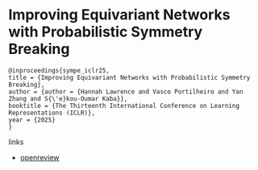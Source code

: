 # Improving Equivariant Networks with Probabilistic Symmetry Breaking

```
@inproceedings{sympe_iclr25,
title = {Improving Equivariant Networks with Probabilistic Symmetry Breaking},
author = {author = {Hannah Lawrence and Vasco Portilheiro and Yan Zhang and S{\'e}kou-Oumar Kaba}},
booktitle = {The Thirteenth International Conference on Learning Representations (ICLR)},
year = {2025}
}
```

links
- [openreview](https://openreview.net/forum?id=ZE6lrLvATd)
